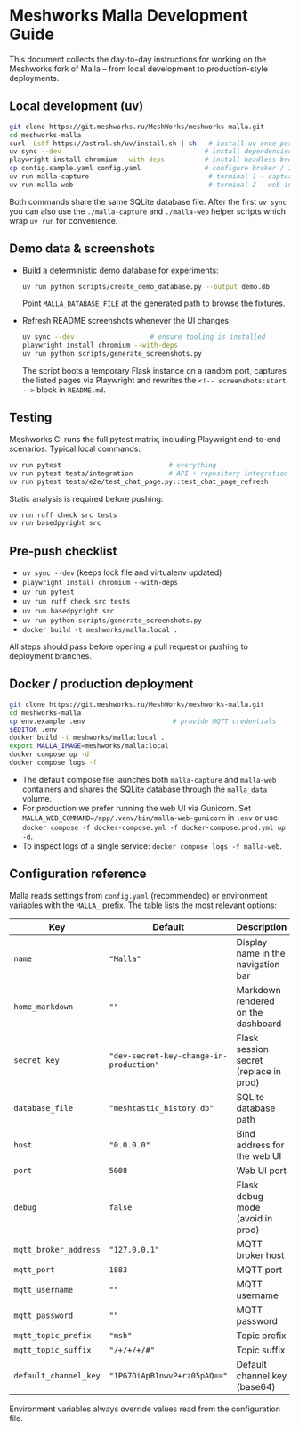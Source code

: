 # Meshworks Malla Development Guide

This document collects the day-to-day instructions for working on the Meshworks
fork of Malla – from local development to production-style deployments.

## Local development (uv)

```bash
git clone https://git.meshworks.ru/MeshWorks/meshworks-malla.git
cd meshworks-malla
curl -LsSf https://astral.sh/uv/install.sh | sh   # install uv once per machine
uv sync --dev                                    # install dependencies + tooling
playwright install chromium --with-deps          # install headless browser
cp config.sample.yaml config.yaml                # configure broker / instance name
uv run malla-capture                              # terminal 1 – capture worker
uv run malla-web                                  # terminal 2 – web interface
```

Both commands share the same SQLite database file. After the first `uv sync`
you can also use the `./malla-capture` and `./malla-web` helper scripts which
wrap `uv run` for convenience.

## Demo data & screenshots

- Build a deterministic demo database for experiments:
  ```bash
  uv run python scripts/create_demo_database.py --output demo.db
  ```
  Point `MALLA_DATABASE_FILE` at the generated path to browse the fixtures.

- Refresh README screenshots whenever the UI changes:
  ```bash
  uv sync --dev                   # ensure tooling is installed
  playwright install chromium --with-deps
  uv run python scripts/generate_screenshots.py
  ```
  The script boots a temporary Flask instance on a random port, captures the
  listed pages via Playwright and rewrites the `<!-- screenshots:start -->`
  block in `README.md`.

## Testing

Meshworks CI runs the full pytest matrix, including Playwright end-to-end
scenarios. Typical local commands:

```bash
uv run pytest                           # everything
uv run pytest tests/integration         # API + repository integration
uv run pytest tests/e2e/test_chat_page.py::test_chat_page_refresh
```

Static analysis is required before pushing:

```bash
uv run ruff check src tests
uv run basedpyright src
```

## Pre-push checklist

- `uv sync --dev` (keeps lock file and virtualenv updated)
- `playwright install chromium --with-deps`
- `uv run pytest`
- `uv run ruff check src tests`
- `uv run basedpyright src`
- `uv run python scripts/generate_screenshots.py`
- `docker build -t meshworks/malla:local .`

All steps should pass before opening a pull request or pushing to deployment
branches.

## Docker / production deployment

```bash
git clone https://git.meshworks.ru/MeshWorks/meshworks-malla.git
cd meshworks-malla
cp env.example .env                      # provide MQTT credentials
$EDITOR .env
docker build -t meshworks/malla:local .
export MALLA_IMAGE=meshworks/malla:local
docker compose up -d
docker compose logs -f
```

- The default compose file launches both `malla-capture` and `malla-web`
  containers and shares the SQLite database through the `malla_data` volume.
- For production we prefer running the web UI via Gunicorn. Set
  `MALLA_WEB_COMMAND=/app/.venv/bin/malla-web-gunicorn` in `.env` or use
  `docker compose -f docker-compose.yml -f docker-compose.prod.yml up -d`.
- To inspect logs of a single service:
  `docker compose logs -f malla-web`.

## Configuration reference

Malla reads settings from `config.yaml` (recommended) or environment variables
with the `MALLA_` prefix. The table lists the most relevant options:

| Key | Default | Description | Env var |
| --- | --- | --- | --- |
| `name` | `"Malla"` | Display name in the navigation bar | `MALLA_NAME` |
| `home_markdown` | `""` | Markdown rendered on the dashboard | `MALLA_HOME_MARKDOWN` |
| `secret_key` | `"dev-secret-key-change-in-production"` | Flask session secret (replace in prod) | `MALLA_SECRET_KEY` |
| `database_file` | `"meshtastic_history.db"` | SQLite database path | `MALLA_DATABASE_FILE` |
| `host` | `"0.0.0.0"` | Bind address for the web UI | `MALLA_HOST` |
| `port` | `5008` | Web UI port | `MALLA_PORT` |
| `debug` | `false` | Flask debug mode (avoid in prod) | `MALLA_DEBUG` |
| `mqtt_broker_address` | `"127.0.0.1"` | MQTT broker host | `MALLA_MQTT_BROKER_ADDRESS` |
| `mqtt_port` | `1883` | MQTT port | `MALLA_MQTT_PORT` |
| `mqtt_username` | `""` | MQTT username | `MALLA_MQTT_USERNAME` |
| `mqtt_password` | `""` | MQTT password | `MALLA_MQTT_PASSWORD` |
| `mqtt_topic_prefix` | `"msh"` | Topic prefix | `MALLA_MQTT_TOPIC_PREFIX` |
| `mqtt_topic_suffix` | `"/+/+/+/#"` | Topic suffix | `MALLA_MQTT_TOPIC_SUFFIX` |
| `default_channel_key` | `"1PG7OiApB1nwvP+rz05pAQ=="` | Default channel key (base64) | `MALLA_DEFAULT_CHANNEL_KEY` |

Environment variables always override values read from the configuration file.
